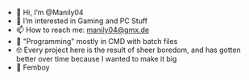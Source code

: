 - 👋 Hi, I’m @Manily04
- 👀 I’m interested in Gaming and PC Stuff
- 📫 How to reach me: manily04@gmx.de
- 🧰 "Programming" mostly in CMD with batch files
- 🤓 Every project here is the result of sheer boredom, and has gotten better over time because I wanted to make it big
- 🌟 Femboy
<!---
MarcBeast/MarcBeast is a ✨ special ✨ repository because its `README.md` (this file) appears on your GitHub profile.
You can click the Preview link to take a look at your changes.
--->
